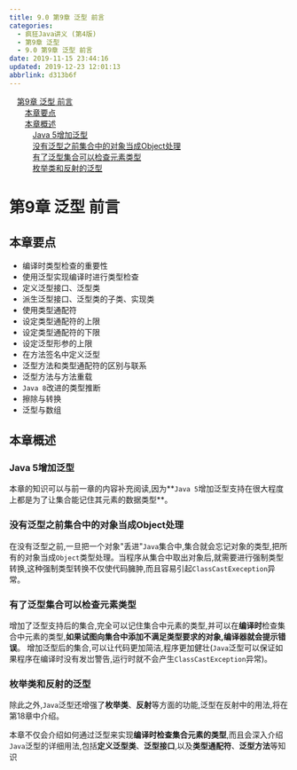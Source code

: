 ```yaml
---
title: 9.0 第9章 泛型 前言
categories: 
  - 疯狂Java讲义 (第4版)
  - 第9章 泛型
  - 9.0 第9章 泛型 前言
date: 2019-11-15 23:44:16
updated: 2019-12-23 12:01:13
abbrlink: d313b6f
---
```

<div id='my_toc'><a href="/JavaReadingNotes/d313b6f/#第9章-泛型-前言" class="header_1">第9章 泛型 前言</a>&nbsp;<br><a href="/JavaReadingNotes/d313b6f/#本章要点" class="header_2">本章要点</a>&nbsp;<br><a href="/JavaReadingNotes/d313b6f/#本章概述" class="header_2">本章概述</a>&nbsp;<br><a href="/JavaReadingNotes/d313b6f/#Java-5增加泛型" class="header_3">Java 5增加泛型</a>&nbsp;<br><a href="/JavaReadingNotes/d313b6f/#没有泛型之前集合中的对象当成Object处理" class="header_3">没有泛型之前集合中的对象当成Object处理</a>&nbsp;<br><a href="/JavaReadingNotes/d313b6f/#有了泛型集合可以检查元素类型" class="header_3">有了泛型集合可以检查元素类型</a>&nbsp;<br><a href="/JavaReadingNotes/d313b6f/#枚举类和反射的泛型" class="header_3">枚举类和反射的泛型</a>&nbsp;<br></div>
<style>.header_1{margin-left: 1em;}.header_2{margin-left: 2em;}.header_3{margin-left: 3em;}.header_4{margin-left: 4em;}.header_5{margin-left: 5em;}.header_6{margin-left: 6em;}</style>
<!--more-->
<script>if (navigator.platform.search('arm')==-1){document.getElementById('my_toc').style.display = 'none';}var e,p = document.getElementsByTagName('p');while (p.length>0) {e = p[0];e.parentElement.removeChild(e);}</script>

<!--end-->
<!--SSTStart-->
# 第9章 泛型 前言 #
## 本章要点 ##
- 编译时类型检查的重要性
- 使用泛型实现编译时进行类型检查
- 定义泛型接口、泛型类
- 派生泛型接口、泛型类的子类、实现类
- 使用类型通配符
- 设定类型通配符的上限
- 设定类型通配符的下限
- 设定泛型形参的上限
- 在方法签名中定义泛型
- 泛型方法和类型通配符的区别与联系
- 泛型方法与方法重载
- `Java 8`改进的类型推断
- 擦除与转换
- 泛型与数组

## 本章概述 ##
### Java 5增加泛型 ###
本章的知识可以与前一章的内容补充阅读,因为**`Java 5`增加泛型支持在很大程度上都是为了让集合能记住其元素的数据类型**。
### 没有泛型之前集合中的对象当成Object处理 ###
在没有泛型之前,一旦把一个对象"丢进"`Java`集合中,集合就会忘记对象的类型,把所有的对象当成`Object`类型处理。当程序从集合中取出对象后,就需要进行强制类型转换,这种强制类型转换不仅使代码臃肿,而且容易引起`ClassCastExeception`异常。
### 有了泛型集合可以检查元素类型 ###
增加了泛型支持后的集合,完全可以记住集合中元素的类型,并可以在**编译时**检查集合中元素的类型,**如果试图向集合中添加不满足类型要求的对象,编译器就会提示错误**。
增加泛型后的集合,可以让代码更加简洁,程序更加健壮(`Java`泛型可以保证如果程序在编译时没有发岀警告,运行时就不会产生`ClassCastException`异常)。
### 枚举类和反射的泛型 ###
除此之外,`Java`泛型还增强了**枚举类**、**反射**等方面的功能,泛型在反射中的用法,将在第18章中介绍。

本章不仅会介绍如何通过泛型来实现**编译时检查集合元素的类型**,而且会深入介绍`Java`泛型的详细用法,包括**定义泛型类**、**泛型接口**,以及**类型通配符**、**泛型方法**等知识
<!--SSTStop-->
